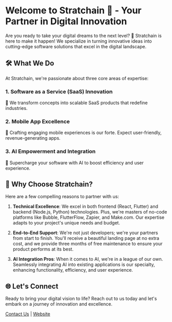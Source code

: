 # Welcome to Stratchain 👋 - Your Partner in Digital Innovation

Are you ready to take your digital dreams to the next level? 🚀 Stratchain is here to make it happen! We specialize in turning innovative ideas into cutting-edge software solutions that excel in the digital landscape.

## 🛠️ What We Do

At Stratchain, we're passionate about three core areas of expertise:

### 1. Software as a Service (SaaS) Innovation

🚀 We transform concepts into scalable SaaS products that redefine industries.

### 2. Mobile App Excellence

📱 Crafting engaging mobile experiences is our forte. Expect user-friendly, revenue-generating apps.

### 3. AI Empowerment and Integration

🤖 Supercharge your software with AI to boost efficiency and user experience.

## 🌟 Why Choose Stratchain?

Here are a few compelling reasons to partner with us:

1. **Technical Excellence**: We excel in both frontend (React, Flutter) and backend (Node.js, Python) technologies. Plus, we're masters of no-code platforms like Bubble, FlutterFlow, Zapier, and Make.com. Our expertise adapts to your project's unique needs and budget.

2. **End-to-End Support**: We're not just developers; we're your partners from start to finish. You'll receive a beautiful landing page at no extra cost, and we provide three months of free maintenance to ensure your product performs at its best.

3. **AI Integration Pros**: When it comes to AI, we're in a league of our own. Seamlessly integrating AI into existing applications is our specialty, enhancing functionality, efficiency, and user experience.

## 🌐 Let's Connect

Ready to bring your digital vision to life? Reach out to us today and let's embark on a journey of innovation and excellence.

[Contact Us](mailto:adimis.ai.001@gmail.com) | [Website](https://stratchain.vercel.app/)
